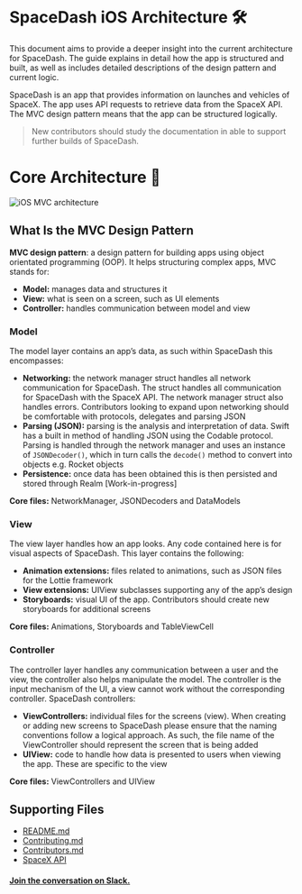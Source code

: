 # SpaceDash iOS Architecture 🛠
This document aims to provide a deeper insight into the current architecture for SpaceDash. The guide explains in detail how the app is structured and built, as well as includes detailed descriptions of the design pattern and current logic.  

SpaceDash is an app that provides information on launches and vehicles of SpaceX. The app uses API requests to retrieve data from the SpaceX API. The MVC design pattern means that the app can be structured logically. 

> New contributors should study the documentation in able to support further builds of SpaceDash. 

# Core Architecture 📱

![iOS MVC architecture](https://github.com/clarkeben/SpaceDash/blob/develop/Assets/Screenshots/MVC-IOS-architecture.png)

## What Is the MVC Design Pattern
**MVC design pattern**: a design pattern for building apps using object orientated programming (OOP). It helps structuring complex apps, MVC stands for:
* **Model:** manages data and structures it
* **View:** what is seen on a screen, such as UI elements
* **Controller:** handles communication between model and view

### Model
The model layer contains an app’s data, as such within SpaceDash this encompasses:
* **Networking:** the network manager struct handles all network communication for SpaceDash. The struct handles all communication for SpaceDash with the SpaceX API. The network manager struct also handles errors. Contributors looking to expand upon networking should be comfortable with protocols, delegates and parsing JSON
* **Parsing (JSON):** parsing is the analysis and interpretation of data. Swift has a built in method of handling JSON using the Codable protocol. Parsing is handled through the network manager and uses an instance of `JSONDecoder()`, which in turn calls the `decode()` method to convert into objects e.g. Rocket objects 
* **Persistence:** once data has been obtained this is then persisted and stored through Realm [Work-in-progress]

**Core files:** NetworkManager, JSONDecoders and DataModels

### View
The view layer handles how an app looks. Any code contained here is for visual aspects of SpaceDash. This layer contains the following:
* **Animation extensions:** files related to animations, such as JSON files for the Lottie framework
* **View extensions:** UIView subclasses supporting any of the app’s design
* **Storyboards:** visual UI of the app. Contributors should create new storyboards for additional screens

**Core files:** Animations, Storyboards and TableViewCell

### Controller
The controller layer handles any communication between a user and the view, the controller also helps manipulate the model. The controller is the input mechanism of the UI, a view cannot work without the corresponding controller. SpaceDash controllers:
* **ViewControllers:** individual files for the screens (view). When creating or adding new screens to SpaceDash please ensure that the naming conventions follow a logical approach. As such, the file name of the ViewController should represent the screen that is being added
* **UIView:** code to handle how data is presented to users when viewing the app. These are specific to the view

**Core files:** ViewControllers and UIView 

## [](https://github.com/pushpinderpalsingh/SpaceDash#resources)Supporting Files
* [README.md](https://github.com/pushpinderpalsingh/SpaceDash/blob/develop/README.md)
* [Contributing.md](https://github.com/pushpinderpalsingh/SpaceDash/blob/develop/Contributing.md)
* [Contributors.md](https://github.com/pushpinderpalsingh/SpaceDash/blob/develop/Contributors.md)
* [SpaceX API](https://github.com/r-spacex/SpaceX-API)

#### [Join the conversation on Slack.](https://communityinviter.com/apps/spacedashworkspace/spacedash)
